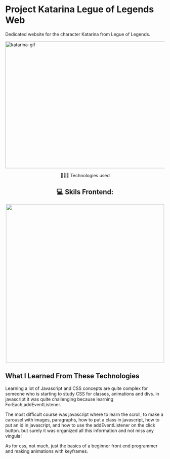 # Project Katarina Legue of Legends Web

Dedicated website for the character Katarina from Legue of Legends.

<img src="./src/img/Animação.gif" alt="katarina-gif" height="400px" width="800px"> 

<div align="center">
    <p>👩🏻‍💻 Technologies used</p> 
    <h2> 💻 Skils  Frontend: </h2>
      <img width="500px"  src="https://skillicons.dev/icons?i=html,css,javascript,git" />
  </div>

## What I Learned From These Technologies

Learning a lot of Javascript and CSS concepts are quite complex for someone who is starting to study CSS for classes, animations and divs.
in javascript it was quite challenging because learning ForEach,addEventListener.


The most difficult course was javascript where to learn the scroll, to make a carousel with images, paragraphs, how to put a class in javascript, how to put an id in javascript, and how to use the addEventListener on the click button. but surely it was organized all this information and not miss any vingula!

As for css, not much, just the basics of a beginner front end programmer and making animations with keyframes.



